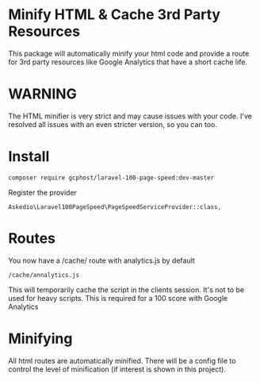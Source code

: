 # Minify HTML & Cache 3rd Party Resources
This package will automatically minify your html code and provide a route for 3rd party resources like Google Analytics that have a short cache life.

# WARNING
The HTML minifier is very strict and may cause issues with your code. I've resolved all issues with an even stricter version, so you can too.

# Install

    composer require gcphost/laravel-100-page-speed:dev-master
  

Register the provider


    Askedio\Laravel100PageSpeed\PageSpeedServiceProvider::class,

# Routes
You now have a /cache/ route with analytics.js by default

    /cache/annalytics.js

This will temporarily cache the script in the clients session. It's not to be used for heavy scripts. This is required for a 100 score with Google Analytics

# Minifying
All html routes are automatically minified. There will be a config file to control the level of minification (if interest is shown in this project).
